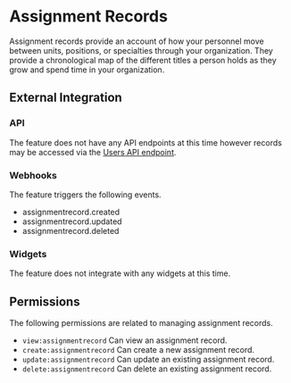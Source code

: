 # Assignment Records

Assignment records provide an account of how your personnel move between units, positions, or specialties through your organization. They
provide a chronological map of the different titles a person holds as they grow and spend time in your organization.

## External Integration

### API

The feature does not have any API endpoints at this time however records may be accessed via the [Users API endpoint](/components/users).

### Webhooks

The feature triggers the following events.

- assignmentrecord.created
- assignmentrecord.updated
- assignmentrecord.deleted

### Widgets

The feature does not integrate with any widgets at this time.

## Permissions

The following permissions are related to managing assignment records.

- `view:assignmentrecord` Can view an assignment record.
- `create:assignmentrecord` Can create a new assignment record.
- `update:assignmentrecord` Can update an existing assignment record.
- `delete:assignmentrecord` Can delete an existing assignment record.
